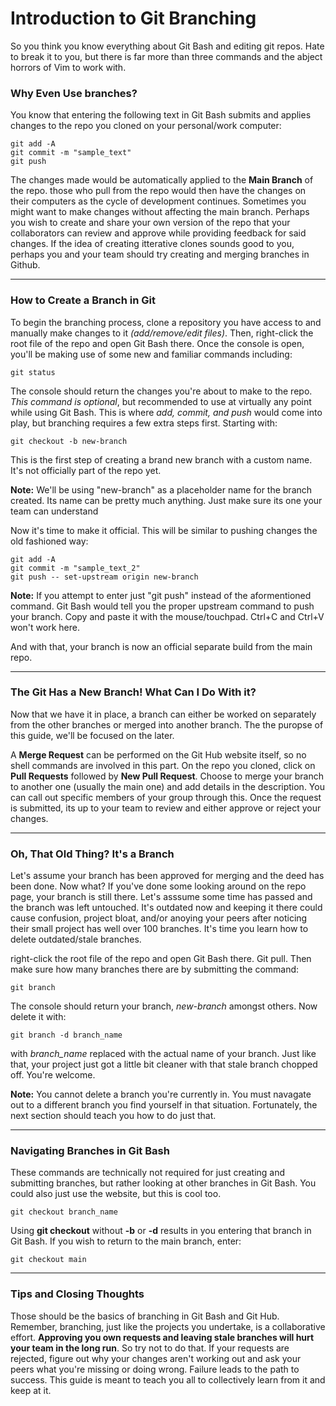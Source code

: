 # Introduction to Git Branching
So you think you know everything about Git Bash and editing git repos. Hate to break it to you, but there is far more than three commands and the abject horrors of Vim to work with. 
### Why Even Use branches?
You know that entering the following text in Git Bash submits and applies changes to the repo you cloned on your personal/work computer:
```
git add -A
git commit -m "sample_text"
git push
```
The changes made would be automatically applied to the **Main Branch** of the repo. those who pull from the repo would then have the changes on their computers as the cycle of development continues. Sometimes you might want to make changes without affecting the main branch. Perhaps you wish to create and share your own version of the repo that your collaborators can review and approve while providing feedback for said changes. If the idea of creating itterative clones sounds good to you, perhaps you and your team should try creating and merging branches in Github.

----------
### How to Create a Branch in Git
To begin the branching process, clone a repository you have access to and manually make changes to it *(add/remove/edit files)*. Then, right-click the root file of the repo and open Git Bash there. Once the console is open, you'll be making use of some new and familiar commands including:
```
git status
```
The console should return the changes you're about to make to the repo. *This command is optional*, but recommended to use at virtually any point while using Git Bash. This is where *add, commit, and push* would come into play, but branching requires a few extra steps first. Starting with:
```
git checkout -b new-branch
```
This is the first step of creating a brand new branch with a custom name. It's not officially part of the repo yet.

**Note:** We'll be using "new-branch" as a placeholder name for the branch created. Its name can be pretty much anything. Just make sure its one your team can understand

Now it's time to make it official. This will be similar to pushing changes the old fashioned way:
```
git add -A
git commit -m "sample_text_2"
git push -- set-upstream origin new-branch
```
**Note:** If you attempt to enter just "git push" instead of the aformentioned command. Git Bash would tell you the proper upstream command to push your branch. Copy and paste it with the mouse/touchpad. Ctrl+C and Ctrl+V won't work here.

And with that, your branch is now an official separate build from the main repo.

----------


### The Git Has a New Branch! What Can I Do With it?
Now that we have it in place, a branch can either be worked on separately from the other branches or merged into another branch. The the puropse of this guide, we'll be focused on the later.

A **Merge Request** can be performed on the Git Hub website itself, so no shell commands are involved in this part. On the repo you cloned, click on **Pull Requests** followed by **New Pull Request**. Choose to merge your branch to another one (usually the main one) and add details in the description. You can call out specific members of your group through this. Once the request is submitted, its up to your team to review and either approve or reject your changes.

----------
### Oh, That Old Thing? It's a Branch
Let's assume your branch has been approved for merging and the deed has been done. Now what? If you've done some looking around on the repo page, your branch is still there. Let's asssume some time has passed and the branch was left untouched. It's outdated now and keeping it there could cause confusion, project bloat, and/or anoying your peers after noticing their small project has well over 100 branches. It's time you learn how to delete outdated/stale branches. 

right-click the root file of the repo and open Git Bash there. Git pull. Then make sure how many branches there are by submitting the command:
```
git branch
```
The console should return your branch, *new-branch* amongst others. Now delete it with:
```
git branch -d branch_name
```
with *branch_name* replaced with the actual name of your branch. Just like that, your project just got a little bit cleaner with that stale branch chopped off. You're welcome.

**Note:** You cannot delete a branch you're currently in. You must navagate out to a different branch you find yourself in that situation. Fortunately, the next section should teach you how to do just that.

----------

### Navigating Branches in Git Bash
These commands are technically not required for just creating and submitting branches, but rather looking at other branches in Git Bash. You could also just use the website, but this is cool too.
```
git checkout branch_name
```
Using **git checkout** without **-b** or **-d** results in you entering that branch in Git Bash. If you wish to return to the main branch, enter:
```
git checkout main
```

----------

### Tips and Closing Thoughts
Those should be the basics of branching in Git Bash and Git Hub. Remember, branching, just like the projects you undertake, is a collaborative effort. **Approving you own requests and leaving stale branches will hurt your team in the long run**. So try not to do that. If your requests are rejected, figure out why your changes aren't working out and ask your peers what you're missing or doing wrong. Failure leads to the path to success. This guide is meant to teach you all to collectively learn from it and keep at it.
